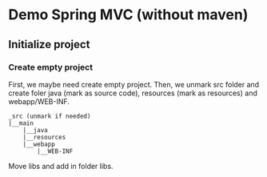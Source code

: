 # Demo Spring MVC (without maven)

## Initialize project
### Create empty project
First, we maybe need create empty project. Then, we unmark src folder and create foler java (mark as source code), resources (mark as resources) and webapp/WEB-INF.
```
_src (unmark if needed)
|__main
    |__java
    |__resources
    |__webapp
        |__WEB-INF
```

Move libs and add in folder libs.
